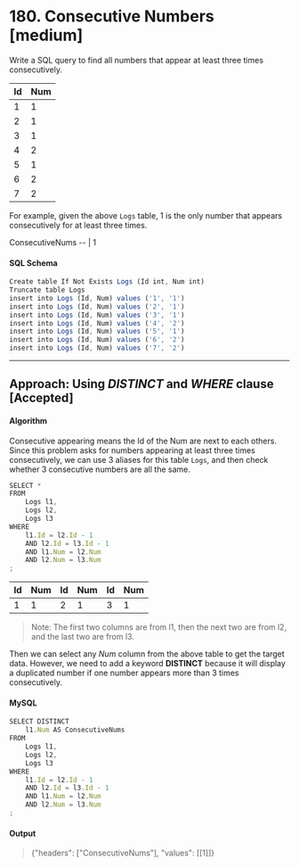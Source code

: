 # 180. Consecutive Numbers [medium]

Write a SQL query to find all numbers that appear at least three times consecutively.

Id | Num 
-- | --
 1  |  1  
 2  |  1  
 3  |  1  
 4  |  2  
 5  |  1  
 6  |  2  
 7  |  2  

For example, given the above `Logs` table, 1 is the only number that appears consecutively for at least three times.

ConsecutiveNums 
-- |
 1               

#### SQL Schema
```javascript
Create table If Not Exists Logs (Id int, Num int)
Truncate table Logs
insert into Logs (Id, Num) values ('1', '1')
insert into Logs (Id, Num) values ('2', '1')
insert into Logs (Id, Num) values ('3', '1')
insert into Logs (Id, Num) values ('4', '2')
insert into Logs (Id, Num) values ('5', '1')
insert into Logs (Id, Num) values ('6', '2')
insert into Logs (Id, Num) values ('7', '2')
```
---
## Approach: Using _**DISTINCT**_ and _**WHERE**_ clause [Accepted]
#### Algorithm

Consecutive appearing means the Id of the Num are next to each others. Since this problem asks for numbers appearing at least three times consecutively, we can use 3 aliases for this table `Logs`, and then check whether 3 consecutive numbers are all the same.
```javascript
SELECT *
FROM
    Logs l1,
    Logs l2,
    Logs l3
WHERE
    l1.Id = l2.Id - 1
    AND l2.Id = l3.Id - 1
    AND l1.Num = l2.Num
    AND l2.Num = l3.Num
;
```
Id|Num	|Id	|Num	|Id	|Num
-- | -- | -- | -- | -- | --
1	|1|	2	|1	|3|	1
>Note: The first two columns are from l1, then the next two are from l2, and the last two are from l3.

Then we can select any _Num_ column from the above table to get the target data. However, we need to add a keyword **DISTINCT** because it will display a duplicated number if one number appears more than 3 times consecutively.

#### MySQL
```javascript
SELECT DISTINCT
    l1.Num AS ConsecutiveNums
FROM
    Logs l1,
    Logs l2,
    Logs l3
WHERE
    l1.Id = l2.Id - 1
    AND l2.Id = l3.Id - 1
    AND l1.Num = l2.Num
    AND l2.Num = l3.Num
;
```
#### Output
> {"headers": ["ConsecutiveNums"], "values": [[1]]}
